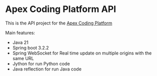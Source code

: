 # Apex Coding Platform API

This is the API project for the [Apex Coding Platform](https://github.com/Apex-CS/Apex-coding-platform-front)

Main features:
* Java 21
* Spring boot 3.2.2
* Spring WebSocket for Real time update on multiple origins with the same URL
* Jython for run Python code
* Java reflection for run Java code


